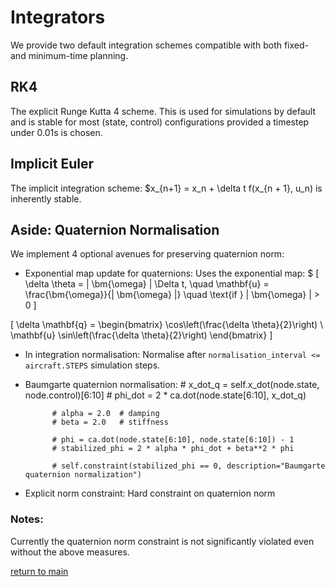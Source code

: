 # Integrators

We provide two default integration schemes compatible with both fixed- and minimum-time planning.

## RK4

The explicit Runge Kutta 4 scheme. This is used for simulations by default and is stable for most (state, control) configurations provided a timestep under 0.01s is chosen.

## Implicit Euler

The implicit integration scheme: $x_{n+1} = x_n + \delta t f(x_{n + 1}, u_n) is inherently stable. 

## Aside: Quaternion Normalisation

We implement 4 optional avenues for preserving quaternion norm:
- Exponential map update for quaternions:
    Uses the exponential map: $
    \[
\delta \theta = \| \bm{\omega} \| \Delta t, \quad 
\mathbf{u} = \frac{\bm{\omega}}{\| \bm{\omega} \|} \quad \text{if } \| \bm{\omega} \| > 0
\]

\[
\delta \mathbf{q} = 
\begin{bmatrix}
\cos\left(\frac{\delta \theta}{2}\right) \\
\mathbf{u} \sin\left(\frac{\delta \theta}{2}\right)
\end{bmatrix}
\]

- In integration normalisation:
    Normalise after `normalisation_interval <= aircraft.STEPS` simulation steps. 

- Baumgarte quaternion normalisation:
            # x_dot_q = self.x_dot(node.state, node.control)[6:10]
            # phi_dot = 2 * ca.dot(node.state[6:10], x_dot_q)

            # alpha = 2.0  # damping
            # beta = 2.0   # stiffness

            # phi = ca.dot(node.state[6:10], node.state[6:10]) - 1
            # stabilized_phi = 2 * alpha * phi_dot + beta**2 * phi

            # self.constraint(stabilized_phi == 0, description="Baumgarte quaternion normalization")

- Explicit norm constraint:
    Hard constraint on quaternion norm


### Notes:
Currently the quaternion norm constraint is not significantly violated even without the above measures.

[return to main](../README.md)